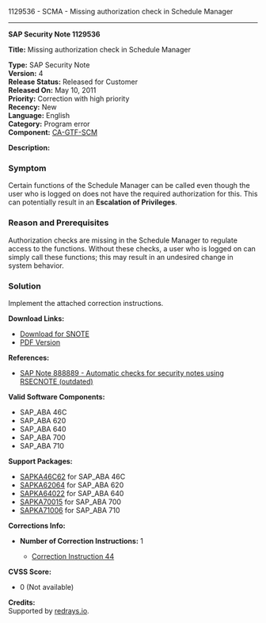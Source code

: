 1129536 - SCMA - Missing authorization check in Schedule Manager

---

**SAP Security Note 1129536**

**Title:** Missing authorization check in Schedule Manager

**Type:** SAP Security Note  
**Version:** 4  
**Release Status:** Released for Customer  
**Released On:** May 10, 2011  
**Priority:** Correction with high priority  
**Recency:** New  
**Language:** English  
**Category:** Program error  
**Component:** [CA-GTF-SCM](https://me.sap.com/mynotes?tab=Search&sortBy=Relevance&filters=themk%25253Aeq~'CA-GTF-SCM*'%25252BreleaseStatus%25253Aeq~'CustomerRelease'%25252BsecurityPatchDay%25253Aeq~'NotRestricted'%25252BfuzzyThreshold%25253Aeq~'0.9'&flag=mynotes)

**Description:**

### Symptom

Certain functions of the Schedule Manager can be called even though the user who is logged on does not have the required authorization for this. This can potentially result in an **Escalation of Privileges**.

### Reason and Prerequisites

Authorization checks are missing in the Schedule Manager to regulate access to the functions. Without these checks, a user who is logged on can simply call these functions; this may result in an undesired change in system behavior.

### Solution

Implement the attached correction instructions.

**Download Links:**

- [Download for SNOTE](https://notesdownloads.sap.com/note/0040000006721772017)
- [PDF Version](https://me.sap.com/userapps.support.sap.com/sap/support/sfm/notes/print/0001129536?language=en-US&token=DFE0F788054D1E8FA67BFB455B6851B1)

**References:**

- [SAP Note 888889 - Automatic checks for security notes using RSECNOTE (outdated)](https://me.sap.com/notes/888889)

**Valid Software Components:**

- SAP_ABA 46C
- SAP_ABA 620
- SAP_ABA 640
- SAP_ABA 700
- SAP_ABA 710

**Support Packages:**

- [SAPKA46C62](https://me.sap.com/supportpackage/SAPKA46C62) for SAP_ABA 46C
- [SAPKA62064](https://me.sap.com/supportpackage/SAPKA62064) for SAP_ABA 620
- [SAPKA64022](https://me.sap.com/supportpackage/SAPKA64022) for SAP_ABA 640
- [SAPKA70015](https://me.sap.com/supportpackage/SAPKA70015) for SAP_ABA 700
- [SAPKA71006](https://me.sap.com/supportpackage/SAPKA71006) for SAP_ABA 710

**Corrections Info:**

- **Number of Correction Instructions:** 1

  - [Correction Instruction 44](https://me.sap.com/corrins/0001129536/44)

**CVSS Score:**

- 0 (Not available)

**Credits:**  
Supported by [redrays.io](https://redrays.io).